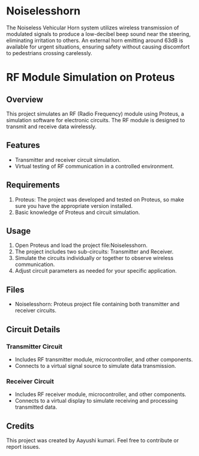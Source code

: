 # Noiselesshorn
The Noiseless Vehicular Horn system utilizes wireless transmission of modulated signals to produce a low-decibel beep sound near the steering, eliminating irritation to others. An external horn emitting around 63dB is available for urgent situations, ensuring safety without causing discomfort to pedestrians crossing carelessly.
# RF Module Simulation on Proteus

## Overview
This project simulates an RF (Radio Frequency) module using Proteus, a simulation software for electronic circuits. The RF module is designed to transmit and receive data wirelessly.

## Features
- Transmitter and receiver circuit simulation.
- Virtual testing of RF communication in a controlled environment.

## Requirements
1. Proteus: The project was developed and tested on Proteus, so make sure you have the appropriate version installed.
2. Basic knowledge of Proteus and circuit simulation.

## Usage
1. Open Proteus and load the project file:Noiselesshorn.
2. The project includes two sub-circuits: Transmitter and Receiver.
3. Simulate the circuits individually or together to observe wireless communication.
4. Adjust circuit parameters as needed for your specific application.

## Files
- Noiselesshorn: Proteus project file containing both transmitter and receiver circuits.

## Circuit Details
### Transmitter Circuit
- Includes RF transmitter module, microcontroller, and other components.
- Connects to a virtual signal source to simulate data transmission.

### Receiver Circuit
- Includes RF receiver module, microcontroller, and other components.
- Connects to a virtual display to simulate receiving and processing transmitted data.

## Credits
This project was created by Aayushi kumari. Feel free to contribute or report issues.

